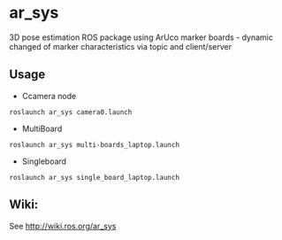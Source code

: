 ar_sys
======

3D pose estimation ROS package using ArUco marker boards - dynamic changed of marker characteristics via topic and client/server

## Usage

* Ccamera node 
```
roslaunch ar_sys camera0.launch
```

* MultiBoard
```
roslaunch ar_sys multi-boards_laptop.launch
```

* Singleboard
```
roslaunch ar_sys single_board_laptop.launch
```


## Wiki:
See http://wiki.ros.org/ar_sys
